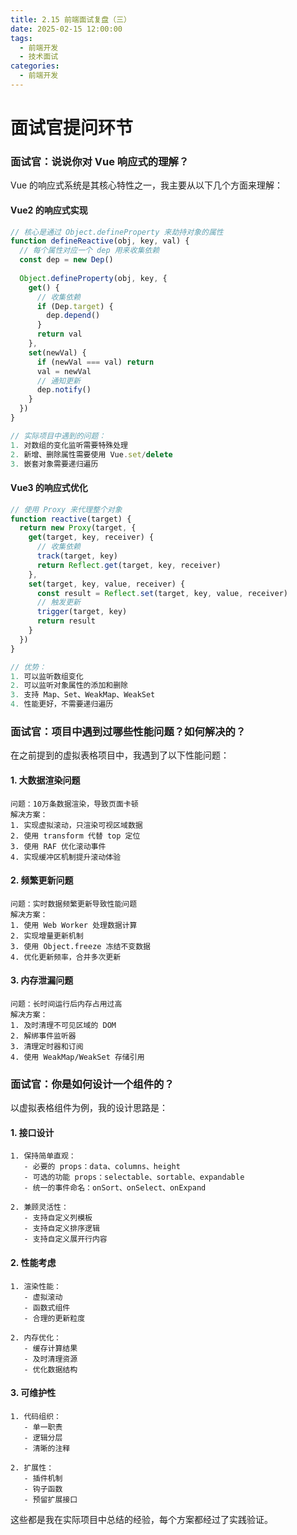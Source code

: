 ```yaml
---
title: 2.15 前端面试复盘（三）
date: 2025-02-15 12:00:00
tags:
  - 前端开发
  - 技术面试
categories:
  - 前端开发
---
```


# 面试官提问环节

### 面试官：说说你对 Vue 响应式的理解？

Vue 的响应式系统是其核心特性之一，我主要从以下几个方面来理解：

#### Vue2 的响应式实现
```js
// 核心是通过 Object.defineProperty 来劫持对象的属性
function defineReactive(obj, key, val) {
  // 每个属性对应一个 dep 用来收集依赖
  const dep = new Dep()
  
  Object.defineProperty(obj, key, {
    get() {
      // 收集依赖
      if (Dep.target) {
        dep.depend()
      }
      return val
    },
    set(newVal) {
      if (newVal === val) return
      val = newVal
      // 通知更新
      dep.notify()
    }
  })
}

// 实际项目中遇到的问题：
1. 对数组的变化监听需要特殊处理
2. 新增、删除属性需要使用 Vue.set/delete
3. 嵌套对象需要递归遍历
```

#### Vue3 的响应式优化
```js
// 使用 Proxy 来代理整个对象
function reactive(target) {
  return new Proxy(target, {
    get(target, key, receiver) {
      // 收集依赖
      track(target, key)
      return Reflect.get(target, key, receiver)
    },
    set(target, key, value, receiver) {
      const result = Reflect.set(target, key, value, receiver)
      // 触发更新
      trigger(target, key)
      return result
    }
  })
}

// 优势：
1. 可以监听数组变化
2. 可以监听对象属性的添加和删除
3. 支持 Map、Set、WeakMap、WeakSet
4. 性能更好，不需要递归遍历
```

### 面试官：项目中遇到过哪些性能问题？如何解决的？

在之前提到的虚拟表格项目中，我遇到了以下性能问题：

#### 1. 大数据渲染问题
```
问题：10万条数据渲染，导致页面卡顿
解决方案：
1. 实现虚拟滚动，只渲染可视区域数据
2. 使用 transform 代替 top 定位
3. 使用 RAF 优化滚动事件
4. 实现缓冲区机制提升滚动体验
```

#### 2. 频繁更新问题
```
问题：实时数据频繁更新导致性能问题
解决方案：
1. 使用 Web Worker 处理数据计算
2. 实现增量更新机制
3. 使用 Object.freeze 冻结不变数据
4. 优化更新频率，合并多次更新
```

#### 3. 内存泄漏问题
```
问题：长时间运行后内存占用过高
解决方案：
1. 及时清理不可见区域的 DOM
2. 解绑事件监听器
3. 清理定时器和订阅
4. 使用 WeakMap/WeakSet 存储引用
```

### 面试官：你是如何设计一个组件的？

以虚拟表格组件为例，我的设计思路是：

#### 1. 接口设计
```
1. 保持简单直观：
   - 必要的 props：data、columns、height
   - 可选的功能 props：selectable、sortable、expandable
   - 统一的事件命名：onSort、onSelect、onExpand

2. 兼顾灵活性：
   - 支持自定义列模板
   - 支持自定义排序逻辑
   - 支持自定义展开行内容
```

#### 2. 性能考虑
```
1. 渲染性能：
   - 虚拟滚动
   - 函数式组件
   - 合理的更新粒度

2. 内存优化：
   - 缓存计算结果
   - 及时清理资源
   - 优化数据结构
```

#### 3. 可维护性
```
1. 代码组织：
   - 单一职责
   - 逻辑分层
   - 清晰的注释

2. 扩展性：
   - 插件机制
   - 钩子函数
   - 预留扩展接口
```

这些都是我在实际项目中总结的经验，每个方案都经过了实践验证。
